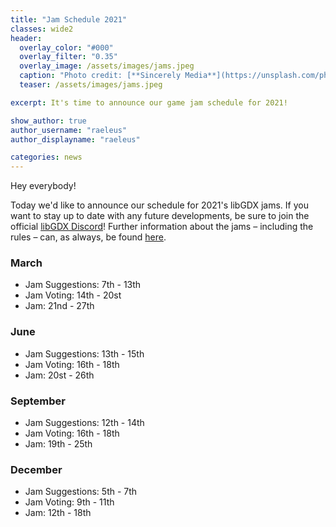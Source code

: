 ```yaml
---
title: "Jam Schedule 2021"
classes: wide2
header:
  overlay_color: "#000"
  overlay_filter: "0.35"
  overlay_image: /assets/images/jams.jpeg
  caption: "Photo credit: [**Sincerely Media**](https://unsplash.com/photos/v0msYhZq2RU)"
  teaser: /assets/images/jams.jpeg

excerpt: It's time to announce our game jam schedule for 2021!

show_author: true
author_username: "raeleus"
author_displayname: "raeleus"

categories: news
---
```


Hey everybody!

Today we'd like to announce our schedule for 2021's libGDX jams. If you want to stay up to date with any future developments, be sure to join the official [libGDX Discord](/community/discord/)! Further information about the jams – including the rules – can, as always, be found [here](/community/jams/#rules).

### March
- Jam Suggestions: 7th - 13th
- Jam Voting: 14th - 20st
- Jam: 21nd - 27th

### June
- Jam Suggestions: 13th - 15th
- Jam Voting: 16th - 18th
- Jam: 20st - 26th

### September
- Jam Suggestions: 12th - 14th
- Jam Voting: 16th - 18th
- Jam: 19th - 25th

### December
- Jam Suggestions: 5th - 7th
- Jam Voting: 9th - 11th
- Jam: 12th - 18th
